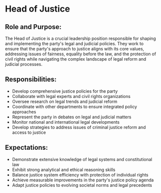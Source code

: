 
# Head of Justice

## Role and Purpose:
The Head of Justice is a crucial leadership position responsible for shaping and implementing the party's legal and judicial policies. They work to ensure that the party's approach to justice aligns with its core values, addressing issues of fairness, equality before the law, and the protection of civil rights while navigating the complex landscape of legal reform and judicial processes.

## Responsibilities:
- Develop comprehensive justice policies for the party
- Collaborate with legal experts and civil rights organizations
- Oversee research on legal trends and judicial reform
- Coordinate with other departments to ensure integrated policy approaches
- Represent the party in debates on legal and judicial matters
- Monitor national and international legal developments
- Develop strategies to address issues of criminal justice reform and access to justice

## Expectations:
- Demonstrate extensive knowledge of legal systems and constitutional law
- Exhibit strong analytical and ethical reasoning skills
- Balance justice system efficiency with protection of individual rights
- Achieve measurable improvements in the party's justice policy agenda
- Adapt justice policies to evolving societal norms and legal precedents